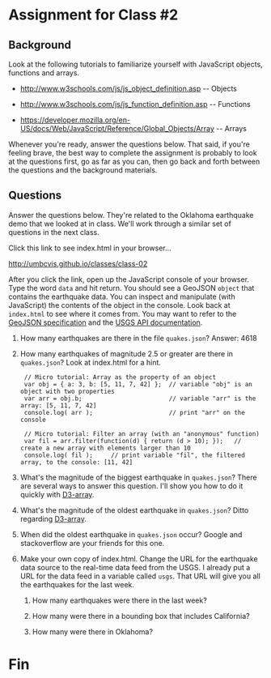 
# Assignment for Class #2

## Background 

Look at the following tutorials to familiarize yourself with JavaScript objects, functions and arrays. 

* <http://www.w3schools.com/js/js_object_definition.asp> -- Objects

* <http://www.w3schools.com/js/js_function_definition.asp> -- Functions

* <https://developer.mozilla.org/en-US/docs/Web/JavaScript/Reference/Global_Objects/Array> -- Arrays

Whenever you're ready, answer the questions below. That said, if you're feeling brave, the best way to complete the assignment is probably to look at the questions first, go as far as you can, then go back and forth between the questions and the background materials.

## Questions

Answer the questions below. They're related to the Oklahoma earthquake demo that we looked at in class. We'll work through a similar set of questions in the next class.

Click this link to see index.html in your browser...

<http://umbcvis.github.io/classes/class-02>

After you click the link, open up the JavaScript console of your browser.  Type the word ````data```` and hit return. You should see a GeoJSON ````object```` that contains the earthquake data. You can inspect and manipulate (with JavaScript) the contents of the object in the console.  Look back at ````index.html```` to see where it comes from. You may want to refer to the [GeoJSON specification](http://geojson.org) and the [USGS API documentation](https://earthquake.usgs.gov/earthquakes/feed/v1.0/geojson.php).

1. How many earthquakes are there in the file ````quakes.json````?  Answer: 4618

2. How many earthquakes of magnitude 2.5 or greater are there in ````quakes.json````?  Look at index.html for a hint.

        // Micro tutorial: Array as the property of an object
        var obj = { a: 3, b: [5, 11, 7, 42] };  // variable "obj" is an object with two properties
        var arr = obj.b;                        // variable "arr" is the array: [5, 11, 7, 42]
        console.log( arr );                     // print "arr" on the console
        
        // Micro tutorial: Filter an array (with an "anonymous" function)
        var fil = arr.filter(function(d) { return (d > 10); });   // create a new array with elements larger than 10
        console.log( fil );     // print variable "fil", the filtered array, to the console: [11, 42]

3. What's the magnitude of the biggest earthquake in ````quakes.json````?  There are several ways to answer this question. I'll show you how to do it quickly with [D3-array](https://github.com/d3/d3-array).

4. What's the magnitude of the oldest earthquake in ````quakes.json````? Ditto regarding [D3-array](https://github.com/d3/d3-array).

5. When did the oldest earthquake in ````quakes.json```` occur?  Google and stackoverflow are your friends for this one.

6. Make your own copy of index.html. Change the URL for the earthquake data source to the real-time data feed from the USGS.  I already put a URL for the data feed in a variable called ````usgs````. That URL will give you all the earthquakes for the last week.

    1. How many earthquakes were there in the last week?
    
    2. How many were there in a bounding box that includes California?
    
    3. How many were there in Oklahoma?
    
# Fin
    
    





